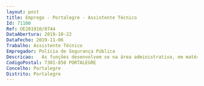 ```yaml
--- 
layout: post
title: Emprego - Portalegre - Assistente Técnico
Id: 71100
Ref: OE201910/0744
DataAbertura: 2019-10-22
DataFecho: 2019-11-06
Trabalho: Assistente Técnico
Empregador: Polícia de Segurança Pública
Descricao:   As funções desenvolvem se na área administrativa, em matérias de contabilidade, gestão documental, logística e recursos humanos 
CodigoPostal: 7301-858 PORTALEGRE
Concelho: Portalegre
Distrito: Portalegre
--- 
```


